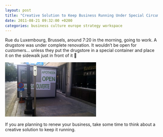 ```yaml
---
layout: post
title: "Creative Solution to Keep Business Running Under Special Circumstances"
date: 2011-08-21 09:32:00 +0200
categories: business culture europe strategy workspace
---
```


Rue du Luxembourg, Brussels, around 7:20 in the morning, going to work. A drugstore was under complete renovation. It wouldn’t be open for customers… unless they put the drugstore in a special container and place it on the sidewalk just in front of it 🙂

![IMAG0103-300x179.jpg](/images/posts/IMAG0103-300x179.jpg)

If you are planning to renew your business, take some time to think about a creative solution to keep it running.

